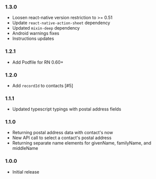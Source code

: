 ### 1.3.0

* Loosen react-native version restriction to >= 0.51
* Update `react-native-action-sheet` dependency
* Updated `mixin-deep` dependency
* Android warnings fixes
* Instructions updates

### 1.2.1

* Add Podfile for RN 0.60+

### 1.2.0

* Add `recordId` to contacts [#5]

### 1.1.1

* Updated typescript typings with postal address fields

### 1.1.0

* Returning postal address data with contact's now
* New API call to select a contact's postal address
* Returning separate name elements for givenName, familyName, and middleName


### 1.0.0

* Initial release

